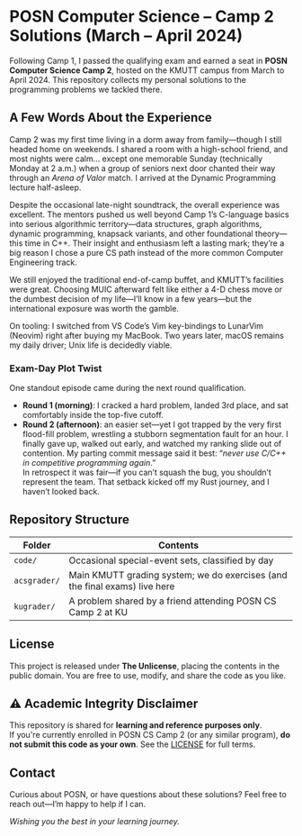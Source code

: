 # POSN Computer Science – Camp 2 Solutions (March – April 2024)

Following Camp 1, I passed the qualifying exam and earned a seat in **POSN Computer Science Camp 2**, hosted on the KMUTT campus from March to April 2024. This repository collects my personal solutions to the programming problems we tackled there.

## A Few Words About the Experience

Camp 2 was my first time living in a dorm away from family—though I still headed home on weekends. I shared a room with a high-school friend, and most nights were calm… except one memorable Sunday (technically Monday at 2 a.m.) when a group of seniors next door chanted their way through an _Arena of Valor_ match. I arrived at the Dynamic Programming lecture half-asleep.

Despite the occasional late-night soundtrack, the overall experience was excellent. The mentors pushed us well beyond Camp 1’s C-language basics into serious algorithmic territory—data structures, graph algorithms, dynamic programming, knapsack variants, and other foundational theory—this time in C++. Their insight and enthusiasm left a lasting mark; they’re a big reason I chose a pure CS path instead of the more common Computer Engineering track.

We still enjoyed the traditional end-of-camp buffet, and KMUTT’s facilities were great. Choosing MUIC afterward felt like either a 4-D chess move or the dumbest decision of my life—I’ll know in a few years—but the international exposure was worth the gamble.

On tooling: I switched from VS Code’s Vim key-bindings to LunarVim (Neovim) right after buying my MacBook. Two years later, macOS remains my daily driver; Unix life is decidedly viable.

### Exam-Day Plot Twist

One standout episode came during the next round qualification.  
* **Round 1 (morning)**: I cracked a hard problem, landed 3rd place, and sat comfortably inside the top-five cutoff.  
* **Round 2 (afternoon)**: an easier set—yet I got trapped by the very first flood-fill problem, wrestling a stubborn segmentation fault for an hour. I finally gave up, walked out early, and watched my ranking slide out of contention. My parting commit message said it best: “_never use C/C++ in competitive programming again_.”  
  In retrospect it was fair—if you can’t squash the bug, you shouldn’t represent the team. That setback kicked off my Rust journey, and I haven’t looked back.

## Repository Structure

| Folder       | Contents                                                                       |
|--------------|--------------------------------------------------------------------------------|
| `code/`      | Occasional special-event sets, classified by day                               |
| `acsgrader/` | Main KMUTT grading system; we do exercises (and the final exams) live here     |
| `kugrader/`  | A problem shared by a friend attending POSN CS Camp 2 at KU                    |

## License

This project is released under **The Unlicense**, placing the contents in the public domain. You are free to use, modify, and share the code as you like.

## ⚠️ Academic Integrity Disclaimer

This repository is shared for **learning and reference purposes only**.  
If you're currently enrolled in POSN CS Camp 2 (or any similar program), **do not submit this code as your own**. See the [LICENSE](LICENSE.txt) for full terms.

## Contact

Curious about POSN, or have questions about these solutions? Feel free to reach out—I’m happy to help if I can.

_Wishing you the best in your learning journey._

